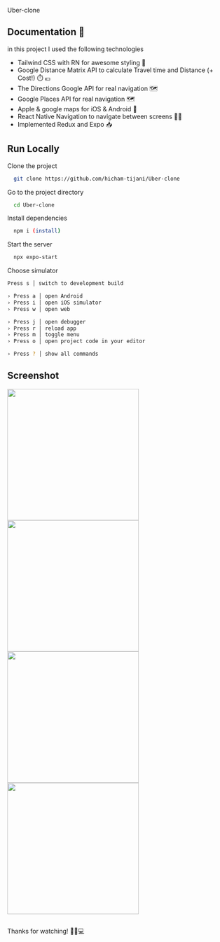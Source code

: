 Uber-clone 


## Documentation 📄

in this project I used the following technologies

- Tailwind CSS with RN for awesome styling 🎨
- Google Distance Matrix API to calculate Travel time and Distance (+ Cost!) ⏱️ 💶
- The Directions Google API for real navigation 🗺️
- Google Places API for real navigation 🗺️
- Apple & google maps for iOS & Android 📱
- React Native Navigation to navigate between screens ✋🏽
- Implemented Redux and Expo 📥

## Run Locally

Clone the project

```bash
  git clone https://github.com/hicham-tijani/Uber-clone
```

Go to the project directory

```bash
  cd Uber-clone
```

Install dependencies

```bash
  npm i (install)
```

Start the server

```bash
  npx expo-start
```
Choose simulator
```bash
Press s │ switch to development build

› Press a │ open Android
› Press i │ open iOS simulator
› Press w │ open web

› Press j │ open debugger
› Press r │ reload app
› Press m │ toggle menu
› Press o │ open project code in your editor

› Press ? │ show all commands
```

## Screenshot

<div>
<img src="https://github.com/hicham-tijani/Uber-clone/assets/99076537/cb4d5041-ebbc-47e0-8477-a0f773c861f7" width="300">

<img src="https://github.com/hicham-tijani/Uber-clone/assets/99076537/2cf9c388-be2b-4073-b8e7-13a36572d78e" width="300">

<img src="https://github.com/hicham-tijani/Uber-clone/assets/99076537/3464d05c-f70d-4e47-95ca-d0a5a9530d0c)" width="300">

<img src="https://github.com/hicham-tijani/Uber-clone/assets/99076537/0692c701-30d2-4e1e-98f1-494eba40a675)" width="300">

</div>


##

Thanks for watching! 🤟🏽💻
  
